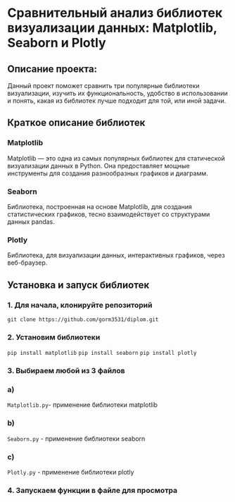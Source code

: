 # Сравнительный анализ библиотек визуализации данных: Matplotlib, Seaborn и Plotly
## Описание проекта:
Данный проект поможет сравнить три популярные библиотеки визуализации, изучить их функциональность, удобство в использовании и понять, какая из библиотек лучше подходит для той, или иной задачи.
## Краткое описание библиотек
### Matplotlib
Matplotlib — это одна из самых популярных библиотек для статической визуализации данных в Python. 
Она предоставляет мощные инструменты для создания разнообразных графиков и диаграмм.
### Seaborn
Библиотека, построенная на основе Matplotlib, для создания статистических графиков,
тесно взаимодействует со структурами данных pandas.
### Plotly
Библиотека, для визуализации данных, интерактивных графиков, через веб-браузер.
## Установка и запуск библиотек
### 1. Для начала, клонируйте репозиторий
`git clone https://github.com/gorm3531/diplom.git`
### 2. Установим библиотеки
`pip install matplotlib`
`pip install seaborn`
`pip install plotly`
### 3. Выбираем любой из 3 файлов
### a)
`Matplotlib.py`- применение библиотеки matplotlib
### b)
`Seaborn.py` - применение библиотеки seaborn
### c)
`Plotly.py` - применение библиотеки plotly
### 4. Запускаем функции в файле для просмотра
